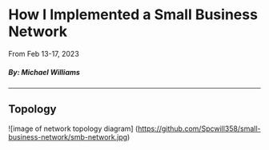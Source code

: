 # How I Implemented a Small Business Network 

From Feb 13-17, 2023

 ##### By: Michael Williams
-----
## Topology ##

![image of network topology diagram] (https://github.com/Spcwill358/small-business-network/smb-network.jpg)
